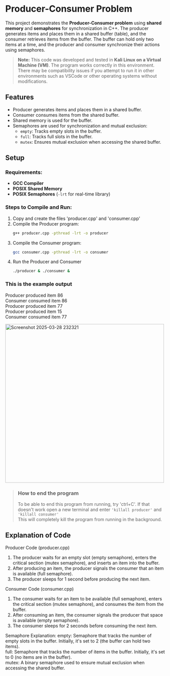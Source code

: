 # Producer-Consumer Problem 
This project demonstrates the **Producer-Consumer problem** using **shared memory** and **semaphores** for synchronization in C++. The producer generates items and places them in a shared buffer (table), and the consumer retrieves items from the buffer. The buffer can hold only two items at a time, and the producer and consumer synchronize their actions using semaphores.

> **Note:** This code was developed and tested in **Kali Linux on a Virtual Machine (VM)**. The program works correctly in this environment. There may be compatibility issues if you attempt to run it in other environments such as VSCode or other operating systems without modifications.

## Features 
- Producer generates items and places them in a shared buffer.
- Consumer consumes items from the shared buffer.
- Shared memory is used for the buffer.
- Semaphores are used for synchronization and mutual exclusion:
  - `empty`: Tracks empty slots in the buffer.
  - `full`: Tracks full slots in the buffer.
  - `mutex`: Ensures mutual exclusion when accessing the shared buffer.
 
## Setup

### Requirements:
- **GCC Compiler**
- **POSIX Shared Memory**
- **POSIX Semaphores** (`-lrt` for real-time library)

### Steps to Compile and Run: 
1. Copy and create the files 'producer.cpp' and 'consumer.cpp'
2. Compile the Producer program:
   ```bash
   g++ producer.cpp -pthread -lrt -o producer
3. Compile the Consumer program:
   ```bash
   gcc consumer.cpp -pthread -lrt -o consumer
4. Run the Producer and Consumer
   ```bash
   ./producer & ./consumer &

### This is the example output 
Producer produced item 86 <br />
Consumer consumed item 86 <br />
Producer produced item 77 <br />
Producer produced item 15 <br />
Consumer consumed item 77 <br />

<img src="https://github.com/user-attachments/assets/600beedc-f337-4ff8-9e49-67bb27bad6cb" width="500" alt="Screenshot 2025-03-28 232321">


> ### How to end the program <br />
> To be able to end this program from running, try 'ctrl+C'. If that doesn't work open a new terminal and enter ``` 'killall producer' ``` and ``` 'killall consumer' ``` <br /> This will completely kill the program from running in the background.

## Explanation of Code

Producer Code (producer.cpp)
1. The producer waits for an empty slot (empty semaphore), enters the critical section (mutex semaphore), and inserts an item into the buffer.
2. After producing an item, the producer signals the consumer that an item is available (full semaphore).
3. The producer sleeps for 1 second before producing the next item.

Consumer Code (consumer.cpp)
1. The consumer waits for an item to be available (full semaphore), enters the critical section (mutex semaphore), and consumes the item from the buffer.
2. After consuming an item, the consumer signals the producer that space is available (empty semaphore).
3. The consumer sleeps for 2 seconds before consuming the next item.

Semaphore Explanation:
empty: Semaphore that tracks the number of empty slots in the buffer. Initially, it's set to 2 (the buffer can hold two items). <br />
full: Semaphore that tracks the number of items in the buffer. Initially, it's set to 0 (no items are in the buffer). <br />
mutex: A binary semaphore used to ensure mutual exclusion when accessing the shared buffer. <br />
